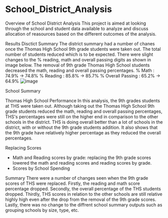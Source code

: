 # School_District_Analysis
Overview of School District Analysis
This project is aimed at looking through the school and student data available to analyze and discuss allocation of reasources based on the different outcomes of the analysis. 


Results 
Disctict Summary 
The district summary had a number of chanes once the Thomas High School 9th grade students were taken out. The total number of students reduced which is to be expected. There were slight changes to the % reading, math and overall passing digits as shown in image below. 
The removal of 9th grade Thomas High School students decreased the math, reading and overall passing percentages. 
% Math : 74.9% -> 74.8%
% Reading : 85.8% -> 85.7%
% Overall Passing : 65.2% -> 64.9%
![image](https://user-images.githubusercontent.com/85662949/126079756-ea1b5dbc-cf98-4199-a8a9-f97b934a8547.png)

School Summary 

Thomas High School Performance 
In this analysis, the 9th grades students at THS were taken out. Although taking out the Thomas High School 9th grade students reduced the math, reading and overall passing percentages, THS's percentages were still on the higher end in comparison to the other schools in the district. THS is doing overall better than a lot of schools in the district, with or without the 9th grade students addition. It also shows that the 9th grade have relatively higher percentage as they reduced the overall percentages. 

Replacing Scores 
- Math and Reading scores by grade: replacing the 9th grade scores lowered the math and reading scores and reading scores by grade. 
- Scores by School Spending

Summary 
There were a number of changes seen when the 9th grade scores of THS were replaced. Firstly, the reading and math score percentage dropped. Secondly, the overall percentage of the THS students dropped. Thirdly, THS scores in relation to the other schools are still relative highly high even after the drop from the removal of the 9th grade scores. Lastly, there was no change to the diffrent school summary outputs such as grouping schools by size, type, etc. 
